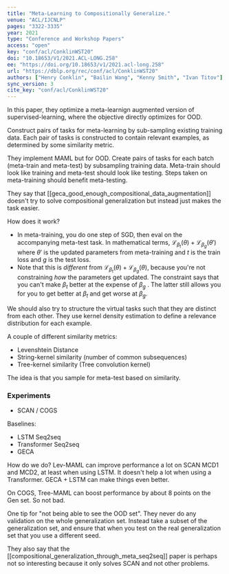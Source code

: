 ```yaml
---
title: "Meta-Learning to Compositionally Generalize."
venue: "ACL/IJCNLP"
pages: "3322-3335"
year: 2021
type: "Conference and Workshop Papers"
access: "open"
key: "conf/acl/ConklinWST20"
doi: "10.18653/V1/2021.ACL-LONG.258"
ee: "https://doi.org/10.18653/v1/2021.acl-long.258"
url: "https://dblp.org/rec/conf/acl/ConklinWST20"
authors: ["Henry Conklin", "Bailin Wang", "Kenny Smith", "Ivan Titov"]
sync_version: 3
cite_key: "conf/acl/ConklinWST20"
---
```


In this paper, they optimize a meta-learnign augmented version of supervised-learning, where the objective directly optimizes for OOD.

Construct pairs of tasks for meta-learning by sub-sampling existing training data. Each pair of tasks is constructed to contain relevant examples, as determined by some similarity metric.

They implement MAML but for OOD. Create pairs of tasks for each batch (meta-train and meta-test) by subsampling training data. Meta-train should look like training and meta-test should look like testing. Steps taken on meta-training should benefit meta-testing.

They say that [[geca_good_enough_compositional_data_augmentation]] doesn't try to solve compositional generalization but instead just makes the task easier.

How does it work?

 - In meta-training, you do one step of SGD, then eval on the accompanying meta-test task. In mathematical terms, $\mathcal{L}_{\beta_t}(\theta) + \mathcal{L}_{\beta_g}(\theta')$ where $\theta'$ is the updated parameters from meta-training and $t$ is the train loss and $g$ is the test loss.
 - Note that this is *different* from $\mathcal{L}_{\beta_t}(\theta) + \mathcal{L}_{\beta_g}(\theta)$, because you're not constraining *how* the parameters get updated. The constraint says that you can't make $\beta_{t}$ better at the expense of $\beta_g$ . The latter still allows you for you to get better at $\beta_t$ and get worse at $\beta_g$.


We should also try to structure the virtual tasks such that they are distinct from each other. They use kernel density estimation to define a relevance distribution for each example.

A couple of different similarity metrics:

 - Levenshtein Distance
 - String-kernel similarity (number of common subsequences)
 - Tree-kernel similarity (Tree convolution kernel)


The idea is that you sample for meta-test based on similarity.

### Experiments

- SCAN / COGS

Baselines:
 - LSTM Seq2seq
 - Transformer Seq2seq
 - GECA

How do we do? Lev-MAML can improve performance a lot on SCAN MCD1 and MCD2, at least when using LSTM. It doesn't help a lot when using a Transformer. GECA + LSTM can make things even better.

On COGS, Tree-MAML can boost performance by about 8 points on the Gen set. So not bad.

One tip for "not being able to see the OOD set". They never do any validation on the whole generalization set. Instead take a subset of the generalization set, and ensure that when you test on the real generalization set that you use a different seed.

They also say that the [[compositional_generalization_through_meta_seq2seq]] paper is perhaps not so interesting because it only solves SCAN and not other problems.